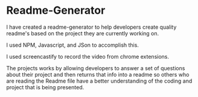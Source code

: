 # Readme-Generator

I have created a readme-generator to help developers create quality readme's based on the project they are currently working on.

I used NPM, Javascript, and JSon to accomplish this.

I used screencastify to record the video from chrome extensions.

The projects works by allowing developers to answer a set of questions about their project and then returns that info into a readme
so others who are reading the Readme file have a better understanding of the coding and project that is being presented.
